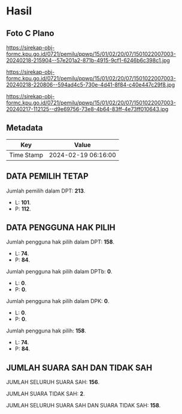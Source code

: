 # Hasil

## Foto C Plano

https://sirekap-obj-formc.kpu.go.id/0721/pemilu/ppwp/15/01/02/20/07/1501022007003-20240218-215904--57e201a2-871b-4915-9cf1-6246b6c398c1.jpg

https://sirekap-obj-formc.kpu.go.id/0721/pemilu/ppwp/15/01/02/20/07/1501022007003-20240218-220806--594ad4c5-730e-4d41-8f84-c40e447c29f8.jpg

https://sirekap-obj-formc.kpu.go.id/0721/pemilu/ppwp/15/01/02/20/07/1501022007003-20240217-112125--d9e69756-73e8-4b64-83ff-4e73ff010643.jpg


## Metadata

| Key        | Value               |
| ---------- | ------------------- |
| Time Stamp | 2024-02-19 06:16:00 |


## DATA PEMILIH TETAP

Jumlah pemilih dalam DPT: **213**.
 * L: **101**.
 * P: **112**.

## DATA PENGGUNA HAK PILIH

Jumlah pengguna hak pilih dalam DPT: **158**.
 * L: **74**.
 * P: **84**.

Jumlah pengguna hak pilih dalam DPTb: **0**.
 * L: **0**.
 * P: **0**.

Jumlah pengguna hak pilih dalam DPK: **0**.
 * L: **0**.
 * P: **0**.

Jumlah pengguna hak pilih: **158**.
 * L: **74**.
 * P: **84**.

## JUMLAH SUARA SAH DAN TIDAK SAH

JUMLAH SELURUH SUARA SAH: **156**.

JUMLAH SUARA TIDAK SAH: **2**.

JUMLAH SELURUH SUARA SAH DAN SUARA TIDAK SAH: **158**.



